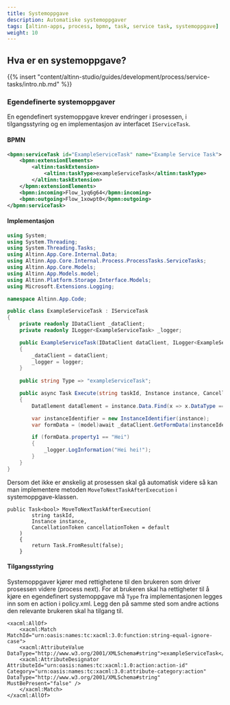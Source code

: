 ```yaml
---
title: Systemoppgave
description: Automatiske systemoppgaver
tags: [altinn-apps, process, bpmn, task, service task, systemoppgave]
weight: 10
---
```


## Hva er en systemoppgave?

{{% insert "content/altinn-studio/guides/development/process/service-tasks/intro.nb.md" %}}

### Egendefinerte systemoppgaver
En egendefinert systemoppgave krever endringer i prosessen, i tilgangsstyring og en implementasjon av interfacet `IServiceTask`.

#### BPMN

```xml
<bpmn:serviceTask id="ExampleServiceTask" name="Example Service Task">
    <bpmn:extensionElements>
        <altinn:taskExtension>
            <altinn:taskType>exampleServiceTask</altinn:taskType>
        </altinn:taskExtension>
    </bpmn:extensionElements>
    <bpmn:incoming>Flow_1yq6g64</bpmn:incoming>
    <bpmn:outgoing>Flow_1xowpt0</bpmn:outgoing>
</bpmn:serviceTask>
```

#### Implementasjon

```csharp
using System;
using System.Threading;
using System.Threading.Tasks;
using Altinn.App.Core.Internal.Data;
using Altinn.App.Core.Internal.Process.ProcessTasks.ServiceTasks;
using Altinn.App.Core.Models;
using Altinn.App.Models.model;
using Altinn.Platform.Storage.Interface.Models;
using Microsoft.Extensions.Logging;

namespace Altinn.App.Code;

public class ExampleServiceTask : IServiceTask
{
    private readonly IDataClient _dataClient;
    private readonly ILogger<ExampleServiceTask> _logger;

    public ExampleServiceTask(IDataClient dataClient, ILogger<ExampleServiceTask> logger)
    {
        _dataClient = dataClient;
        _logger = logger;
    }
    
    public string Type => "exampleServiceTask";

    public async Task Execute(string taskId, Instance instance, CancellationToken cancellationToken = default)
    {
        DataElement dataElement = instance.Data.Find(x => x.DataType == "model");

        var instanceIdentifier = new InstanceIdentifier(instance);
        var formData = (model)await _dataClient.GetFormData(instanceIdentifier.InstanceGuid, typeof(model), instance.Org, instance.AppId, int.Parse(instance.InstanceOwner.PartyId), Guid.Parse(dataElement.Id));

        if (formData.property1 == "Hei")
        {
            _logger.LogInformation("Hei hei!");
        }
    }
}
```

Dersom det ikke er ønskelig at prosessen skal gå automatisk videre så kan man implementere metoden `MoveToNextTaskAfterExecution` i systemoppgave-klassen.
```
public Task<bool> MoveToNextTaskAfterExecution(
        string taskId,
        Instance instance,
        CancellationToken cancellationToken = default
    )
    {
        return Task.FromResult(false);
    }
```

#### Tilgangsstyring
Systemoppgaver kjører med rettighetene til den brukeren som driver prosessen videre (process next). For at brukeren skal ha rettigheter til å kjøre en egendefinert systemoppgave må `Type` fra implementasjonen legges inn som en action i policy.xml.
Legg den på samme sted som andre actions den relevante brukeren skal ha tilgang til.
```
<xacml:AllOf>
    <xacml:Match MatchId="urn:oasis:names:tc:xacml:3.0:function:string-equal-ignore-case">
    <xacml:AttributeValue DataType="http://www.w3.org/2001/XMLSchema#string">exampleServiceTask</xacml:AttributeValue>
    <xacml:AttributeDesignator AttributeId="urn:oasis:names:tc:xacml:1.0:action:action-id" Category="urn:oasis:names:tc:xacml:3.0:attribute-category:action" DataType="http://www.w3.org/2001/XMLSchema#string" MustBePresent="false" />
    </xacml:Match>
</xacml:AllOf>
```